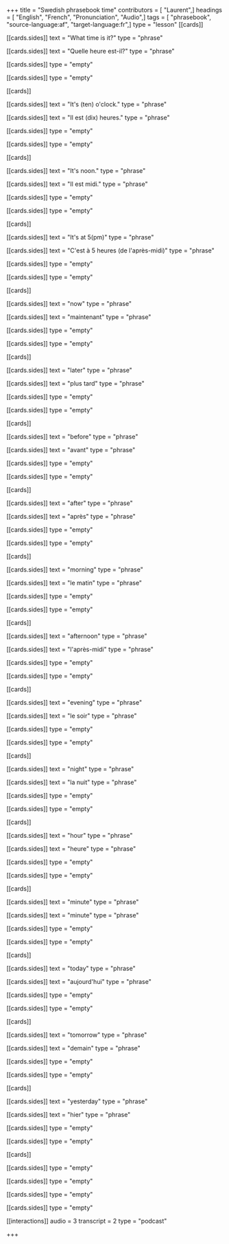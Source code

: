 +++
title = "Swedish phrasebook time"
contributors = [ "Laurent",]
headings = [ "English", "French", "Pronunciation", "Audio",]
tags = [ "phrasebook", "source-language:af", "target-language:fr",]
type = "lesson"
[[cards]]

[[cards.sides]]
text = "What time is it?"
type = "phrase"

[[cards.sides]]
text = "Quelle heure est-il?"
type = "phrase"

[[cards.sides]]
type = "empty"

[[cards.sides]]
type = "empty"

[[cards]]

[[cards.sides]]
text = "It's (ten) o'clock."
type = "phrase"

[[cards.sides]]
text = "Il est (dix) heures."
type = "phrase"

[[cards.sides]]
type = "empty"

[[cards.sides]]
type = "empty"

[[cards]]

[[cards.sides]]
text = "It's noon."
type = "phrase"

[[cards.sides]]
text = "Il est midi."
type = "phrase"

[[cards.sides]]
type = "empty"

[[cards.sides]]
type = "empty"

[[cards]]

[[cards.sides]]
text = "It's at 5(pm)"
type = "phrase"

[[cards.sides]]
text = "C'est à 5 heures (de l'après-midi)"
type = "phrase"

[[cards.sides]]
type = "empty"

[[cards.sides]]
type = "empty"

[[cards]]

[[cards.sides]]
text = "now"
type = "phrase"

[[cards.sides]]
text = "maintenant"
type = "phrase"

[[cards.sides]]
type = "empty"

[[cards.sides]]
type = "empty"

[[cards]]

[[cards.sides]]
text = "later"
type = "phrase"

[[cards.sides]]
text = "plus tard"
type = "phrase"

[[cards.sides]]
type = "empty"

[[cards.sides]]
type = "empty"

[[cards]]

[[cards.sides]]
text = "before"
type = "phrase"

[[cards.sides]]
text = "avant"
type = "phrase"

[[cards.sides]]
type = "empty"

[[cards.sides]]
type = "empty"

[[cards]]

[[cards.sides]]
text = "after"
type = "phrase"

[[cards.sides]]
text = "après"
type = "phrase"

[[cards.sides]]
type = "empty"

[[cards.sides]]
type = "empty"

[[cards]]

[[cards.sides]]
text = "morning"
type = "phrase"

[[cards.sides]]
text = "le matin"
type = "phrase"

[[cards.sides]]
type = "empty"

[[cards.sides]]
type = "empty"

[[cards]]

[[cards.sides]]
text = "afternoon"
type = "phrase"

[[cards.sides]]
text = "l'après-midi"
type = "phrase"

[[cards.sides]]
type = "empty"

[[cards.sides]]
type = "empty"

[[cards]]

[[cards.sides]]
text = "evening"
type = "phrase"

[[cards.sides]]
text = "le soir"
type = "phrase"

[[cards.sides]]
type = "empty"

[[cards.sides]]
type = "empty"

[[cards]]

[[cards.sides]]
text = "night"
type = "phrase"

[[cards.sides]]
text = "la nuit"
type = "phrase"

[[cards.sides]]
type = "empty"

[[cards.sides]]
type = "empty"

[[cards]]

[[cards.sides]]
text = "hour"
type = "phrase"

[[cards.sides]]
text = "heure"
type = "phrase"

[[cards.sides]]
type = "empty"

[[cards.sides]]
type = "empty"

[[cards]]

[[cards.sides]]
text = "minute"
type = "phrase"

[[cards.sides]]
text = "minute"
type = "phrase"

[[cards.sides]]
type = "empty"

[[cards.sides]]
type = "empty"

[[cards]]

[[cards.sides]]
text = "today"
type = "phrase"

[[cards.sides]]
text = "aujourd'hui"
type = "phrase"

[[cards.sides]]
type = "empty"

[[cards.sides]]
type = "empty"

[[cards]]

[[cards.sides]]
text = "tomorrow"
type = "phrase"

[[cards.sides]]
text = "demain"
type = "phrase"

[[cards.sides]]
type = "empty"

[[cards.sides]]
type = "empty"

[[cards]]

[[cards.sides]]
text = "yesterday"
type = "phrase"

[[cards.sides]]
text = "hier"
type = "phrase"

[[cards.sides]]
type = "empty"

[[cards.sides]]
type = "empty"

[[cards]]

[[cards.sides]]
type = "empty"

[[cards.sides]]
type = "empty"

[[cards.sides]]
type = "empty"

[[cards.sides]]
type = "empty"

[[interactions]]
audio = 3
transcript = 2
type = "podcast"

+++

